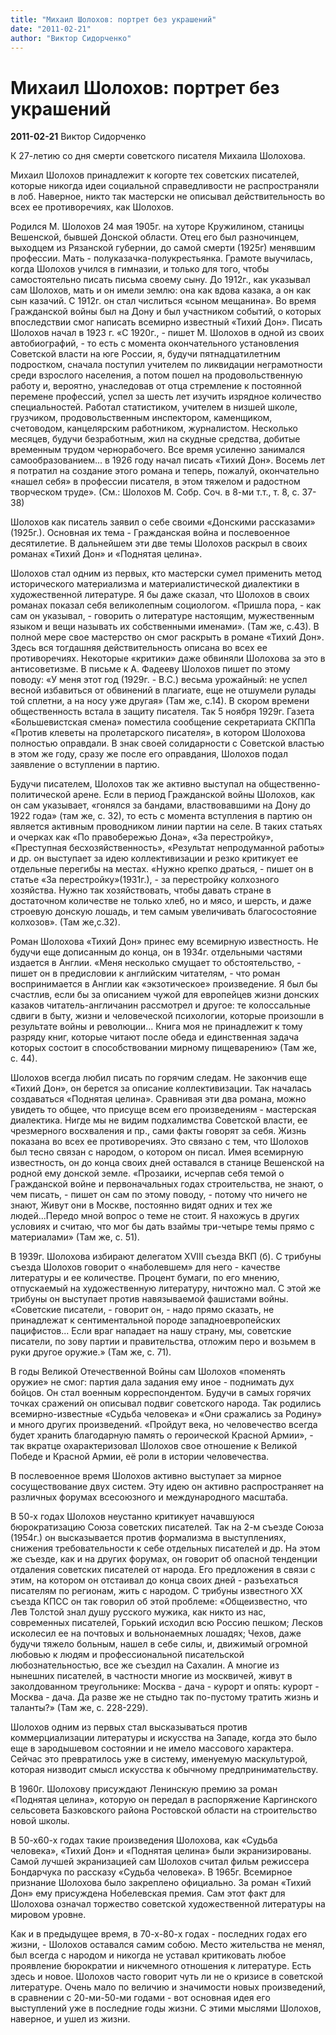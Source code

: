 ```yaml
---
title: "Михаил Шолохов: портрет без украшений"
date: "2011-02-21"
author: "Виктор Сидорченко"
---
```


# Михаил Шолохов: портрет без украшений

**2011-02-21** Виктор Сидорченко

К 27-летию со дня смерти советского писателя Михаила Шолохова.

Михаил Шолохов принадлежит к когорте тех советских писателей, которые никогда идеи социальной справедливости не распространяли в лоб. Наверное, никто так мастерски не описывал действительность во всех ее противоречиях, как Шолохов.

Родился М. Шолохов 24 мая 1905г. на хуторе Кружилином, станицы Вешенской, бывшей Донской области. Отец его был разночинцем, выходцем из Рязанской губернии, до самой смерти (1925г) менявшим профессии. Мать - полуказачка-полукрестьянка. Грамоте выучилась, когда Шолохов учился в гимназии, и только для того, чтобы самостоятельно писать письма своему сыну. До 1912г., как указывал сам Шолохов, мать и он имели землю: она как вдова казака, а он как сын казачий. С 1912г. он стал числиться «сыном мещанина». Во время Гражданской войны был на Дону и был участником событий, о которых впоследствии смог написать всемирно известный «Тихий Дон». Писать Шолохов начал в 1923 г. «С 1920г., - пишет М. Шолохов в одной из своих автобиографий, - то есть с момента окончательного установления Советской власти на юге России, я, будучи пятнадцатилетним подростком, сначала поступил учителем по ликвидации неграмотности среди взрослого населения, а потом пошел на продовольственную работу и, вероятно, унаследовав от отца стремление к постоянной перемене профессий, успел за шесть лет изучить изрядное количество специальностей. Работал статистиком, учителем в низшей школе, грузчиком, продовольственным инспектором, каменщиком, счетоводом, канцелярским работником, журналистом. Несколько месяцев, будучи безработным, жил на скудные средства, добитые временным трудом чернорабочего. Все время усиленно занимался самообразованием... в 1926 году начал писать «Тихий Дон». Восемь лет я потратил на создание этого романа и теперь, пожалуй, окончательно «нашел себя» в профессии писателя, в этом тяжелом и радостном творческом труде». (См.: Шолохов М. Собр. Соч. в 8-ми т.т., т. 8, с. 37-38)

Шолохов как писатель заявил о себе своими «Донскими рассказами» (1925г.). Основная их тема - Гражданская война и послевоенное десятилетие. В дальнейшем эти две темы Шолохов раскрыл в своих романах «Тихий Дон» и «Поднятая целина».

Шолохов стал одним из первых, кто мастерски сумел применить метод исторического материализма и материалистической диалектики в художественной литературе. Я бы даже сказал, что Шолохов в своих романах показал себя великолепным социологом. «Пришла пора, - как сам он указывал, - говорить о литературе настоящим, мужественным языком и вещи называть их собственными именами». (Там же, с.43). В полной мере свое мастерство он смог раскрыть в романе «Тихий Дон». Здесь вся тогдашняя действительность описана во всех ее противоречиях. Некоторые «критики» даже обвиняли Шолохова за это в антисоветизме. В письме к А. Фадееву Шолохов пишет по этому поводу: «У меня этот год (1929г. - В.С.) весьма урожайный: не успел весной избавиться от обвинений в плагиате, еще не отшумели рулады той сплетни, а на носу уже другая» (Там же, с.14). В скором времени общественность встала в защиту писателя. Так 5 ноября 1929г. Газета «Большевистская смена» поместила сообщение секретариата СКППа «Против клеветы на пролетарского писателя», в котором Шолохова полностью оправдали. В знак своей солидарности с Советской властью в этом же году, сразу же после его оправдания, Шолохов подал заявление о вступлении в партию.

Будучи писателем, Шолохов так же активно выступал на общественно-политической арене. Если в период Гражданской войны Шолохов, как он сам указывает, «гонялся за бандами, властвовавшими на Дону до 1922 года» (там же, с. 32), то есть с момента вступления в партию он является активным проводником линии партии на селе. В таких статьях и очерках как «По правобережью Дона», «За перестройку», «Преступная бесхозяйственность», «Результат непродуманной работы» и др. он выступает за идею коллективизации и резко критикует ее отдельные перегибы на местах. «Нужно крепко драться, - пишет он в статье «За перестройку»(1931г.), - за перестройку колхозного хозяйства. Нужно так хозяйствовать, чтобы давать стране в достаточном количестве не только хлеб, но и мясо, и шерсть, и даже строевую донскую лошадь, и тем самым увеличивать благосостояние колхозов». (Там же,с.32).

Роман Шолохова «Тихий Дон» принес ему всемирную известность. Не будучи еще дописанным до конца, он в 1934г. отдельными частями издается в Англии. «Меня несколько смущает то обстоятельство, - пишет он в предисловии к английским читателям, - что роман воспринимается в Англии как «экзотическое» произведение. Я был бы счастлив, если бы за описанием чужой для европейцев жизни донских казаков читатель-англичанин рассмотрел и другое: те колоссальные сдвиги в быту, жизни и человеческой психологии, которые произошли в результате войны и революции... Книга моя не принадлежит к тому разряду книг, которые читают после обеда и единственная задача которых состоит в способствовании мирному пищеварению» (Там же, с. 44).

Шолохов всегда любил писать по горячим следам. Не закончив еще «Тихий Дон», он берется за описание коллективизации. Так началась создаваться «Поднятая целина». Сравнивая эти два романа, можно увидеть то общее, что присуще всем его произведениям - мастерская диалектика. Нигде мы не видим подхалимства Советской власти, ее чрезмерного восхваления и пр., сами факты говорят за себя. Жизнь показана во всех ее противоречиях. Это связано с тем, что Шолохов был тесно связан с народом, о котором он писал. Имея всемирную известность, он до конца своих дней оставался в станице Вешенской на родной ему донской земле. «Прозаики, исчерпав себя темой о Гражданской войне и первоначальных годах строительства, не знают, о чем писать, - пишет он сам по этому поводу, - потому что ничего не знают, Живут они в Москве, постоянно видят одних и тех же людей...Передо мной вопрос о теме не стоит. Я нахожусь в других условиях и считаю, что мог бы дать взаймы три-четыре темы прямо с материалами» (Там же, с. 51).

В 1939г. Шолохова избирают делегатом XVIII съезда ВКП (б). С трибуны съезда Шолохов говорит о «наболевшем» для него - качестве литературы и ее количестве. Процент бумаги, по его мнению, отпускаемый на художественную литературу, ничтожно мал. С этой же трибуны он выступает против навязываемой фашистами войны. «Советские писатели, - говорит он, - надо прямо сказать, не принадлежат к сентиментальной породе западноевропейских пацифистов... Если враг нападает на нашу страну, мы, советские писатели, по зову партии и правительства, отложим перо и возьмем в руки другое оружие.» (Там же, с. 71).

В годы Великой Отечественной Войны сам Шолохов «поменять оружие» не смог: партия дала задания ему иное - поднимать дух бойцов. Он стал военным корреспондентом. Будучи в самых горячих точках сражений он описывал подвиг советского народа. Так родились всемирно-известные «Судьба человека» и «Они сражались за Родину» и много других произведений. «Пройдут века, но человечество всегда будет хранить благодарную память о героической Красной Армии», - так вкратце охарактеризовал Шолохов свое отношение к Великой Победе и Красной Армии, её роли в истории человечества.

В послевоенное время Шолохов активно выступает за мирное сосуществование двух систем. Эту идею он активно распространяет на различных форумах всесоюзного и международного масштаба.

В 50-х годах Шолохов неустанно критикует начавшуюся бюрократизацию Союза советских писателей. Так на 2-м съезде Союза (1954г.) он высказывается против формализма в выступлениях, снижения требовательности к себе отдельных писателей и др. На этом же съезде, как и на других форумах, он говорит об опасной тенденции отдаления советских писателей от народа. Его предложения в связи с этим, на котором он отстаивал до конца своих дней - разъехаться писателям по регионам, жить с народом. С трибуны известного XX съезда КПСС он так говорил об этой проблеме: «Общеизвестно, что Лев Толстой знал душу русского мужика, как никто из нас, современных писателей, Горький исходил всю Россию пешком; Лесков исколесил ее на почтовых и вольнонаемных лошадях; Чехов, даже будучи тяжело больным, нашел в себе силы, и, движимый огромной любовью к людям и профессиональной писательской любознательностью, все же съездил на Сахалин. А многие из нынешних писателей, в частности многие из москвичей, живут в заколдованном треугольнике: Москва - дача - курорт и опять: курорт - Москва - дача. Да разве же не стыдно так по-пустому тратить жизнь и таланты?» (Там же, с. 228-229).

Шолохов одним из первых стал высказываться против коммерциализации литературы и искусства на Западе, когда это было еще в зародышевом состоянии и не имело массового характера. Сейчас это превратилось уже в систему, именуемую маскультурой, которая низводит смысл искусства к обычному предпринимательству.

В 1960г. Шолохову присуждают Ленинскую премию за роман «Поднятая целина», которую он передал в распоряжение Каргинского сельсовета Базковского района Ростовской области на строительство новой школы.

В 50-х60-х годах такие произведения Шолохова, как «Судьба человека», «Тихий Дон» и «Поднятая целина» были экранизированы. Самой лучшей экранизацией сам Шолохов считал фильм режиссера Бондарчука по рассказу «Судьба человека». В 1965г. Всемирное признание Шолохова было закреплено официально. За роман «Тихий Дон» ему присуждена Нобелевская премия. Сам этот факт для Шолохова означал торжество советской художественной литературы на мировом уровне.

Как и в предыдущее время, в 70-х-80-х годах - последних годах его жизни, - Шолохов оставался самим собою. Место жительства не менял, был всегда с народом и никогда не уставал критиковать любое проявление бюрократии и никчемного отношения к литературе. Есть здесь и новое. Шолохов часто говорит чуть ли не о кризисе в советской литературе. Очень мало по величию и значимости новых произведений, в сравнении с 20-ми-50-ми годами - вот основная идея его выступлений уже в последние годы жизни. С этими мыслями Шолохов, наверное, и ушел из жизни.